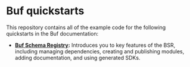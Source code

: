 # Buf quickstarts

This repository contains all of the example code for the following quickstarts in the Buf documentation:

- **[Buf Schema Registry][bsr]:** Introduces you to key features of the BSR, including managing dependencies, creating and
  publishing modules, adding documentation, and using generated SDKs.

[bsr]: https://buf.build/docs/bsr/quickstart
